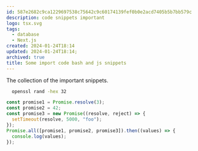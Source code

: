 ```yaml
---
id: 587e2682c9ca1229697538c75642c9c60174139fef0b0e2acd7405b5b7bb579c
description: code snippets important
logo: tsx.svg
tags:
  - database
  - Next.js
created: 2024-01-24T18:14
updated: 2024-01-24T18:14;
archived: true
title: Some import code bash and js snippets
---
```


The collection of the important snippets.

```bash
  openssl rand -hex 32
```

```js
const promise1 = Promise.resolve(3);
const promise2 = 42;
const promise3 = new Promise((resolve, reject) => {
  setTimeout(resolve, 5000, "foo");
});
Promise.all([promise1, promise2, promise3]).then((values) => {
  console.log(values);
});
```
